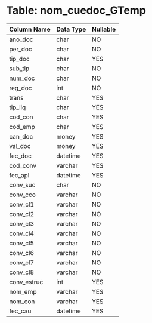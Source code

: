 # Table: nom_cuedoc_GTemp

| Column Name | Data Type | Nullable |
|-------------|-----------|----------|
| ano_doc | char | NO |
| per_doc | char | NO |
| tip_doc | char | YES |
| sub_tip | char | NO |
| num_doc | char | NO |
| reg_doc | int | NO |
| trans | char | YES |
| tip_liq | char | YES |
| cod_con | char | YES |
| cod_emp | char | YES |
| can_doc | money | YES |
| val_doc | money | YES |
| fec_doc | datetime | YES |
| cod_conv | varchar | YES |
| fec_apl | datetime | YES |
| conv_suc | char | NO |
| conv_cco | varchar | NO |
| conv_cl1 | varchar | NO |
| conv_cl2 | varchar | NO |
| conv_cl3 | varchar | NO |
| conv_cl4 | varchar | NO |
| conv_cl5 | varchar | NO |
| conv_cl6 | varchar | NO |
| conv_cl7 | varchar | NO |
| conv_cl8 | varchar | NO |
| conv_estruc | int | YES |
| nom_emp | varchar | YES |
| nom_con | varchar | YES |
| fec_cau | datetime | YES |
